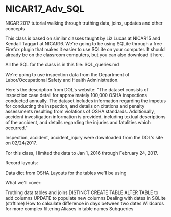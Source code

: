 # NICAR17_Adv_SQL
NICAR 2017 tutorial walking through truthing data, joins, updates and other concepts

This class is based on similar classes taught by Liz Lucas at NICAR15 and Kendall Taggart at NICAR16. We're going to be using SQLite through a free Firefox plugin that makes it easier to use SQLite on your computer. It should already be on the classroom computers, but you can also download it here.

All the SQL for the class is in this file: SQL_queries.md

We're going to use inspection data from the Department of Labor/Occupational Safety and Health Administration.

Here's the description from DOL's website: "The dataset consists of inspection case detail for approximately 100,000 OSHA inspections conducted annually. The dataset includes information regarding the impetus for conducting the inspection, and details on citations and penalty assessments resulting from violations of OSHA standards. Additionally, accident investigation information is provided, including textual descriptions of the accident, and details regarding the injuries and fatalities which occurred."

Inspection, accident, accident_injury were downloaded from the DOL's site on 02/24/2017.

For this class, I limited the data to Jan 1, 2016 through February 24, 2017.

Record layouts:

Data dict from OSHA
Layouts for the tables we'll be using

What we'll cover:

Truthing data tables and joins
DISTINCT
CREATE TABLE
ALTER TABLE to add columns
UPDATE to populate new columns
Dealing with dates in SQLite (strftime)
How to calculate difference in days between two dates
Wildcards for more complex filtering
Aliases in table names
Subqueries
